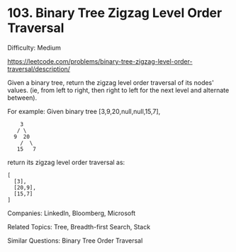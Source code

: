# 103. Binary Tree Zigzag Level Order Traversal

Difficulty: Medium

https://leetcode.com/problems/binary-tree-zigzag-level-order-traversal/description/

Given a binary tree, return the zigzag level order traversal of its nodes' values. (ie, from left to right, then right to left for the next level and alternate between).

For example:
Given binary tree [3,9,20,null,null,15,7],
```
    3
   / \
  9  20
    /  \
   15   7
```
return its zigzag level order traversal as:
```
[
  [3],
  [20,9],
  [15,7]
]
```

Companies: LinkedIn, Bloomberg, Microsoft

Related Topics: Tree, Breadth-first Search, Stack

Similar Questions: Binary Tree Order Traversal
